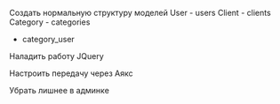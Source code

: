 <!-- Переделать выборку через id -->

Создать нормальную структуру моделей
User - users
Client - clients
Category - categories
- category_user

Наладить работу JQuery

Настроить передачу через Аякс

Убрать лишнее в админке